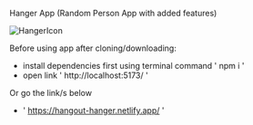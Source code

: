 Hanger App (Random Person App with added features)

![HangerIcon](https://github.com/Developer-Marc/hanger-app/assets/158719402/659cbd5c-499c-492e-8fd5-90f364aec8ef)


Before using app after cloning/downloading:
 - install dependencies first using terminal command ' npm i '
 - open link ' http://localhost:5173/ '


Or go the link/s below
 - ' https://hangout-hanger.netlify.app/ '

